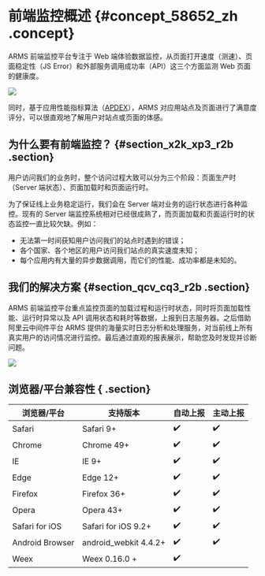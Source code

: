 # 前端监控概述 {#concept_58652_zh .concept}

ARMS 前端监控平台专注于 Web 端体验数据监控，从页面打开速度（测速）、页面稳定性（JS Error）和外部服务调用成功率（API）这三个方面监测 Web 页面的健康度。

![](http://static-aliyun-doc.oss-cn-hangzhou.aliyuncs.com/assets/img/152257/155496244543324_zh-CN.png) 

同时，基于应用性能指标算法（[APDEX](http://www.apdex.org/)），ARMS 对应用站点及页面进行了满意度评分，可以很直观地了解用户对站点或页面的体感。

## 为什么要有前端监控？ {#section_x2k_xp3_r2b .section}

用户访问我们的业务时，整个访问过程大致可以分为三个阶段：页面生产时（Server 端状态）、页面加载时和页面运行时。

为了保证线上业务稳定运行，我们会在 Server 端对业务的运行状态进行各种监控。现有的 Server 端监控系统相对已经很成熟了，而页面加载和页面运行时的状态监控一直比较欠缺。例如：

-   无法第一时间获知用户访问我们的站点时遇到的错误；
-   各个国家、各个地区的用户访问我们站点的真实速度未知；
-   每个应用内有大量的异步数据调用，而它们的性能、成功率都是未知的。

## 我们的解决方案 {#section_qcv_cq3_r2b .section}

ARMS 前端监控平台重点监控页面的加载过程和运行时状态，同时将页面加载性能、运行时异常以及 API 调用状态和耗时等数据，上报到日志服务器。之后借助阿里云中间件平台 ARMS 提供的海量实时日志分析和处理服务，对当前线上所有真实用户的访问情况进行监控。最后通过直观的报表展示，帮助您及时发现并诊断问题。

![](http://static-aliyun-doc.oss-cn-hangzhou.aliyuncs.com/assets/img/152257/155496244543325_zh-CN.png) 

## 浏览器/平台兼容性 { .section}

|浏览器/平台|支持版本|自动上报|主动上报|
|------|----|----|----|
|Safari|Safari 9+|✔️|✔️|
|Chrome|Chrome 49+|✔️|✔️|
|IE|IE 9+|✔️|✔️|
|Edge|Edge 12+|✔️|✔️|
|Firefox|Firefox 36+|✔️|✔️|
|Opera|Opera 43+|✔️|✔️|
|Safari for iOS|Safari for iOS 9.2+|✔️|✔️|
|Android Browser|android\_webkit 4.4.2+|✔️|✔️|
|Weex|Weex 0.16.0 +|✔️|

